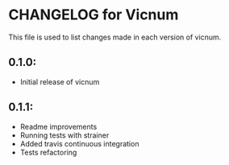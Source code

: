 # CHANGELOG for Vicnum

This file is used to list changes made in each version of vicnum.

## 0.1.0:

* Initial release of vicnum

## 0.1.1:

* Readme improvements
* Running tests with strainer
* Added travis continuous integration
* Tests refactoring
